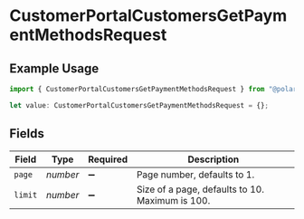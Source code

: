 # CustomerPortalCustomersGetPaymentMethodsRequest

## Example Usage

```typescript
import { CustomerPortalCustomersGetPaymentMethodsRequest } from "@polar-sh/sdk/models/operations/customerportalcustomersgetpaymentmethods.js";

let value: CustomerPortalCustomersGetPaymentMethodsRequest = {};
```

## Fields

| Field                                           | Type                                            | Required                                        | Description                                     |
| ----------------------------------------------- | ----------------------------------------------- | ----------------------------------------------- | ----------------------------------------------- |
| `page`                                          | *number*                                        | :heavy_minus_sign:                              | Page number, defaults to 1.                     |
| `limit`                                         | *number*                                        | :heavy_minus_sign:                              | Size of a page, defaults to 10. Maximum is 100. |